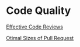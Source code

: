 # Code Quality

[Effective Code Reviews](www.infoq.com/articles/effective-code-reviews)

[Otimal Sizes of Pull Request](https://www.ibm.com/developerworks/rational/library/11-proven-practices-for-peer-review/)

